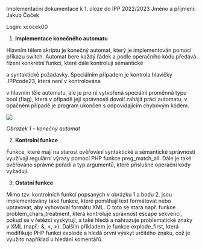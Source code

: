 ﻿Implementační dokumentace k 1. úloze do IPP 2022/2023 Jméno a příjmení: Jakub Čoček 

Login: xcocek00 

1. **Implementace konečného automatu** 

Hlavním tělem skriptu je konečný automat, který je implementován pomocí příkazu switch. Automat bere každý řádek a podle operačního kódu předává řízení konkrétní funkci, které dále kontrolují sémantické 

a syntaktické požadavky. Speciálním případem je kontrola hlavičky .IPPcode23, která není v kontrolována 

v hlavním těle automatu, ale je pro ni vytvořená speciální proměnná typu bool (flag), která v případě její správnosti dovolí zahájit práci automatu, v opačném případě je program ukončen s odpovídajícím chybovým kódem.  

![](Aspose.Words.aa4c5410-f031-42fd-8d12-80aee7438ee2.001.jpeg)

*Obrázek 1 - konečný automat*

2. **Kontrolní funkce** 

Funkce, které mají na starost ověřování syntaktické a sémantické správnosti využívají regulární výrazy pomocí PHP funkce preg\_match\_all. Dále je také ověřováno správné pořadí a typ argumentů, které příslušné operační kódy vyžadují. 

3. **Ostatní funkce** 

Mimo tzv. kontrolních funkcí popsaných v obrázku 1 a bodu 2. jsou implementovány také funkce, které pomáhají text formátovat nebo upravovat, aby vyhovoval formátu XML. O toto se stará např. funkce problem\_chars\_treatment, která kontroluje správnost escape sekvencí, pokud se v řetězci vyskytují, a také hledá a nahrazuje problematické znaky v XML (např.: &, <, >). Dalším příkladem je funkce explode\_first, která modifikuje PHP funkci explode a hledá první výskyt určitého znaku, což je využito například u hledání komentářů. 
